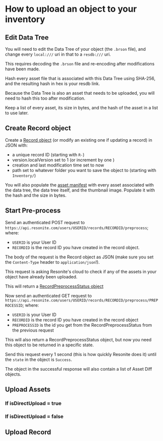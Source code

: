 # How to upload an object to your inventory

## Edit Data Tree
You will need to edit the Data Tree of your object (the `.brson` file), and change every `local:///` uri in that to a `resdb:///` uri. 

This requires decoding the `.brson` file and re-encoding after modifications have been made.

Hash every asset file that is associated with this Data Tree using SHA-256, and the resulting hash in hex is your resdb link.

Because the Data Tree is also an asset that needs to be uploaded, you will need to hash this too after modification.

Keep a list of every asset, its size in bytes, and the hash of the asset in a list to use later.
## Create Record object
Create a [Record object](/Data%20Types/Record.md) (or modify an existing one if updating a record) in JSON with:
- a unique record ID (starting with `R-`)
- version.localVersion set to 1 (or increment by one )
- creation and last modification time set to now
- path set to whatever folder you want to save the object to (starting with `Inventory/`)

You will also populate the [asset manifest](/Data%20Types/Record.md#asset-manifest) with every asset associated with the data tree, the data tree itself, and the thumbnail image. Populate it with the hash and the size in bytes.

## Start Pre-process
Send an authenticated POST request to `https://api.resonite.com/users/USERID/records/RECORDID/preprocess`; where:
- `USERID` is your User ID
- `RECORDID` is the record ID you have created in the record object.

The body of the request is the Record object as JSON (make sure you set the `Content-Type` header to `application/json`!).

This request is asking Resonite's cloud to check if any of the assets in your object have already been uploaded.

This will return a [RecordPreprocessStatus object](/Data%20Types/Record%20Preprocess%20Status.md)

Now send an authenticated GET request to `https://api.resonite.com/users/USERID/records/RECORDID/preprocess/PREPROCESSID`; where:
- `USERID` is your User ID
- `RECORDID` is the record ID you have created in the record object
- `PREPROCESSID` is the id you get from the RecordPreprocessStatus from the previous request

This will also return a RecordPreprocessStatus object, but now you need this object to be returned in a specific state.

Send this request every 1 second (this is how quickly Resonite does it) until the `state` in the object is `Success`.

The object in the successful response will also contain a list of Asset Diff objects.
## Upload Assets
### If isDirectUpload = true
### If isDirectUpload = false

## Upload Record